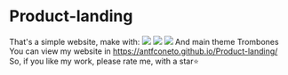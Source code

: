 # Product-landing
That's a simple website, make with:
![](https://img.shields.io/badge/html5-%23E34F26.svg?style=for-the-badge&logo=html5&logoColor=white)
![](https://img.shields.io/badge/css3-%231572B6.svg?style=for-the-badge&logo=css3&logoColor=white)
![](https://img.shields.io/badge/javascript-%23323330.svg?style=for-the-badge&logo=javascript&logoColor=%23F7DF1E)
And main theme Trombones
<br/>
You can view my website in https://antfconeto.github.io/Product-landing/ <br/>
So, if you like my work, please rate me, with a star⭐

